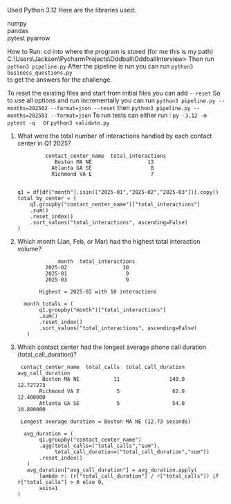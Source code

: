 Used Python 3.12
Here are the libraries used:

numpy         
pandas     
pytest
pyarrow



How to Run:
cd into where the program is stored 
(for me this is my path) C:\Users\Jackson\PycharmProjects\Oddball\OddballInterview> 
Then run ```python3 pipeline.py``` 
After the pipeline is run you can run ```python3 business_questions.py```   
to get the answers for the challenge.

To reset the existing files and start from initial files you can add ```--reset```
So to use all options and run incrementally you can run ```python3 pipeline.py --months=202502 --format=json --reset``` then ```python3 pipeline.py --months=202503 --format=json```
To run tests can either run : ```py -3.12 -m pytest -q  ``` or ```python3 validate.py```

1) What were the total number of interactions handled by each contact center in Q1 2025?
   
                contact_center_name  total_interactions
                   Boston MA NE                  13
                  Atlanta GA SE                   8
                  Richmond VA E                   7


       q1 = df[df["month"].isin(["2025-01","2025-02","2025-03"])].copy()
       total_by_center = (
           q1.groupby("contact_center_name")["total_interactions"]
           .sum()
           .reset_index()
           .sort_values("total_interactions", ascending=False)
       )
2) Which month (Jan, Feb, or Mar) had the highest total interaction volume?
   
                    month  total_interactions
                2025-02                  10
                2025-01                   9
                2025-03                   9
      
              Highest = 2025-02 with 10 interactions

         month_totals = (
              q1.groupby("month")["total_interactions"]
              .sum()
              .reset_index()
              .sort_values("total_interactions", ascending=False)
          )

3) Which contact center had the longest average phone call duration (total_call_duration)?

        contact_center_name  total_calls  total_call_duration  avg_call_duration
               Boston MA NE           11                140.0          12.727273
              Richmond VA E            5                 62.0          12.400000
              Atlanta GA SE            5                 54.0          10.800000
        
        Longest average duration = Boston MA NE (12.73 seconds)

         avg_duration = (
              q1.groupby("contact_center_name")
              .agg(total_calls=("total_calls","sum"),
                   total_call_duration=("total_call_duration","sum"))
              .reset_index()
          )
          avg_duration["avg_call_duration"] = avg_duration.apply(
              lambda r: (r["total_call_duration"] / r["total_calls"]) if r["total_calls"] > 0 else 0,
              axis=1
       )
